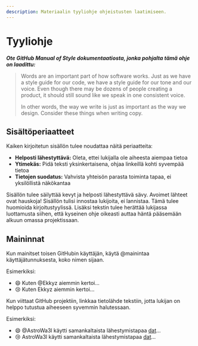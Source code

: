 ```yaml
---
description: Materiaalin tyyliohje ohjeistusten laatimiseen.
---
```


# Tyyliohje

_**Ote GitHub Manual of Style dokumentaatiosta, jonka pohjalta tämä ohje on laadittu:**_

> Words are an important part of how software works. Just as we have a style guide for our code, we have a style guide for our tone and our voice. Even though there may be dozens of people creating a product, it should still sound like we speak in one consistent voice.
>
> In other words, the way we write is just as important as the way we design. Consider these things when writing copy.

## Sisältöperiaatteet

Kaiken kirjoitetun sisällön tulee noudattaa näitä periaatteita:

* **Helposti lähestyttävä:** Oleta, ettei lukijalla ole aiheesta aiempaa tietoa
* **Ytimekäs:** Pidä teksti yksinkertaisena, ohjaa linkeillä kohti syvempää tietoa
* **Tietojen suodatus:** Vahvista yhteisön parasta toiminta tapaa, ei yksilöllistä näkökantaa

Sisällön tulee säilyttää kevyt ja helposti lähestyttävä sävy. Avoimet lähteet ovat hauskoja! Sisällön tulisi innostaa lukijoita, ei lannistaa. Tämä tulee huomioida kirjoitustyylissä. Lisäksi tekstin tulee herättää lukijassa luottamusta siihen, että kyseinen ohje oikeasti auttaa häntä pääsemään alkuun omassa projektissaan.

## Maininnat

Kun mainitset toisen GitHubin käyttäjän, käytä @mainintaa käyttäjätunnuksesta, koko nimen sijaan.

Esimerkiksi:

* 😄 Kuten @Ekkyz aiemmin kertoi...
* 😢 Kuten Ekkyz aiemmin kertoi...

Kun viittaat GitHub projektiin, linkkaa tietolähde tekstiin, jotta lukijan on helppo tutustua aiheeseen syvemmin halutessaan.

Esimerkiksi:

* 😄 @AstroWa3l käytti samankaltaista lähestymistapaa [dat](https://github.com/datproject/dat)...
* 😢 AstroWa3l käytti samankaltaista lähestymistapaa [dat](https://github.com/datproject/dat)...

